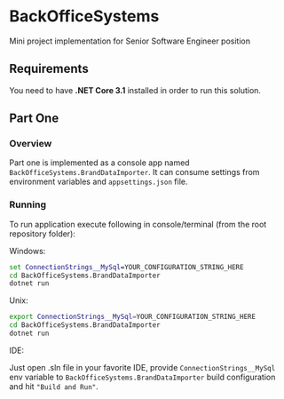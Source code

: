# BackOfficeSystems
Mini project implementation for Senior Software Engineer position

## Requirements
You need to have **.NET Core 3.1** installed in order to run this solution.

## Part One

### Overview
Part one is implemented as a console app named `BackOfficeSystems.BrandDataImporter`. It can consume settings from environment variables and `appsettings.json` file.

### Running
To run application execute following in console/terminal (from the root repository folder):

Windows:
```cmd
set ConnectionStrings__MySql=YOUR_CONFIGURATION_STRING_HERE
cd BackOfficeSystems.BrandDataImporter
dotnet run
```

Unix:
```bash
export ConnectionStrings__MySql=YOUR_CONFIGURATION_STRING_HERE
cd BackOfficeSystems.BrandDataImporter
dotnet run
```

IDE:

Just open .sln file in your favorite IDE, provide `ConnectionStrings__MySql` env variable to `BackOfficeSystems.BrandDataImporter` build configuration and hit `"Build and Run"`.
